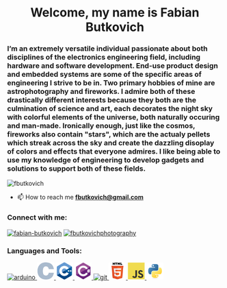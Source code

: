 <h1 align="center">Welcome, my name is Fabian Butkovich</h1>
<h3 align="left">I’m an extremely versatile individual passionate about both disciplines of the electronics engineering field, including hardware and software development. End-use product design and embedded systems are some of the specific areas of engineering I strive to be in. Two primary hobbies of mine are astrophotography and fireworks. I admire both of these drastically different interests because they both are the culmination of science and art, each decorates the night sky with colorful elements of the universe, both naturally occuring and man-made. Ironically enough, just like the cosmos, fireworks also contain "stars", which are the actualy pellets which streak across the sky and create the dazzling disoplay of colors and effects that everyone admires. I like being able to use my knowledge of engineering to develop gadgets and solutions to support both of these fields.</h3>

<p align="left"> <img src="https://komarev.com/ghpvc/?username=fbutkovich&label=Profile%20views&color=0e75b6&style=flat" alt="fbutkovich" /> </p>

- 📫 How to reach me **fbutkovich@gmail.com**

<h3 align="left">Connect with me:</h3>
<p align="left">
<a href="https://www.linkedin.com/in/fabian-butkovich-9900b5235" target="blank"><img align="center" src="https://raw.githubusercontent.com/rahuldkjain/github-profile-readme-generator/master/src/images/icons/Social/linked-in-alt.svg" alt="fabian-butkovich" height="30" width="40" /></a>
<a href="https://instagram.com/fbutkovichphotography" target="blank"><img align="center" src="https://raw.githubusercontent.com/rahuldkjain/github-profile-readme-generator/master/src/images/icons/Social/instagram.svg" alt="fbutkovichphotography" height="30" width="40" /></a>
</p>

<h3 align="left">Languages and Tools:</h3>
<p align="left"> <a href="https://www.arduino.cc/" target="_blank" rel="noreferrer"> <img src="https://cdn.worldvectorlogo.com/logos/arduino-1.svg" alt="arduino" width="40" height="40"/> </a> <a href="https://www.cprogramming.com/" target="_blank" rel="noreferrer"> <img src="https://raw.githubusercontent.com/devicons/devicon/master/icons/c/c-original.svg" alt="c" width="40" height="40"/> </a> <a href="https://www.w3schools.com/cpp/" target="_blank" rel="noreferrer"> <img src="https://raw.githubusercontent.com/devicons/devicon/master/icons/cplusplus/cplusplus-original.svg" alt="cplusplus" width="40" height="40"/> </a> <a href="https://www.w3schools.com/cs/" target="_blank" rel="noreferrer"> <img src="https://raw.githubusercontent.com/devicons/devicon/master/icons/csharp/csharp-original.svg" alt="csharp" width="40" height="40"/> </a> <a href="https://git-scm.com/" target="_blank" rel="noreferrer"> <img src="https://www.vectorlogo.zone/logos/git-scm/git-scm-icon.svg" alt="git" width="40" height="40"/> </a> <a href="https://www.w3.org/html/" target="_blank" rel="noreferrer"> <img src="https://raw.githubusercontent.com/devicons/devicon/master/icons/html5/html5-original-wordmark.svg" alt="html5" width="40" height="40"/> </a> <a href="https://developer.mozilla.org/en-US/docs/Web/JavaScript" target="_blank" rel="noreferrer"> <img src="https://raw.githubusercontent.com/devicons/devicon/master/icons/javascript/javascript-original.svg" alt="javascript" width="40" height="40"/> </a> <a href="https://www.python.org" target="_blank" rel="noreferrer"> <img src="https://raw.githubusercontent.com/devicons/devicon/master/icons/python/python-original.svg" alt="python" width="40" height="40"/> </a> </p>
